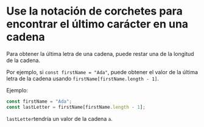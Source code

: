 # Use la notación de corchetes para encontrar el último carácter en una cadena

Para obtener la última letra de una cadena, puede restar una de la longitud de la cadena.

Por ejemplo, si `const firstName = "Ada"`, puede obtener el valor de la última letra de la cadena usando `firstName[firstName.length - 1]`.

Ejemplo:

```js
const firstName = "Ada";
const lastLetter = firstName[firstName.length - 1];

```

`lastLetter`tendría un valor de la cadena `a`.
